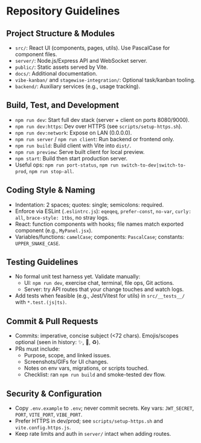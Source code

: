 # Repository Guidelines

## Project Structure & Modules
- `src/`: React UI (components, pages, utils). Use PascalCase for component files.
- `server/`: Node.js/Express API and WebSocket server.
- `public/`: Static assets served by Vite.
- `docs/`: Additional documentation.
- `vibe-kanban/` and `stagewise-integration/`: Optional task/kanban tooling.
- `backend/`: Auxiliary services (e.g., usage tracking).

## Build, Test, and Development
- `npm run dev`: Start full dev stack (server + client on ports 8080/9000).
- `npm run dev:https`: Dev over HTTPS (see `scripts/setup-https.sh`).
- `npm run dev:network`: Expose on LAN (0.0.0.0).
- `npm run server` / `npm run client`: Run backend or frontend only.
- `npm run build`: Build client with Vite into `dist/`.
- `npm run preview`: Serve built client for local preview.
- `npm start`: Build then start production server.
- Useful ops: `npm run port-status`, `npm run switch-to-dev|switch-to-prod`, `npm run stop-all`.

## Coding Style & Naming
- Indentation: 2 spaces; quotes: single; semicolons: required.
- Enforce via ESLint (`.eslintrc.js`): `eqeqeq`, `prefer-const`, `no-var`, `curly: all`, `brace-style: 1tbs`, no stray logs.
- React: function components with hooks; file names match exported component (e.g., `MyPanel.jsx`).
- Variables/functions: `camelCase`; components: `PascalCase`; constants: `UPPER_SNAKE_CASE`.

## Testing Guidelines
- No formal unit test harness yet. Validate manually:
  - UI: `npm run dev`, exercise chat, terminal, file ops, Git actions.
  - Server: try API routes that your change touches and watch logs.
- Add tests when feasible (e.g., Jest/Vitest for utils) in `src/__tests__/` with `*.test.(js|ts)`.

## Commit & Pull Requests
- Commits: imperative, concise subject (<72 chars). Emojis/scopes optional (seen in history: ✨, 🔧, ♻️).
- PRs must include:
  - Purpose, scope, and linked issues.
  - Screenshots/GIFs for UI changes.
  - Notes on env vars, migrations, or scripts touched.
  - Checklist: ran `npm run build` and smoke-tested dev flow.

## Security & Configuration
- Copy `.env.example` to `.env`; never commit secrets. Key vars: `JWT_SECRET`, `PORT`, `VITE_PORT`, `VIBE_PORT`.
- Prefer HTTPS in dev/prod; see `scripts/setup-https.sh` and `vite.config.https.js`.
- Keep rate limits and auth in `server/` intact when adding routes.

